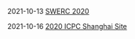 2021-10-13 [SWERC 2020](https://codeforces.com/gym/103081)

2021-10-16 [2020 ICPC Shanghai Site](https://codeforces.com/gym/102900)
